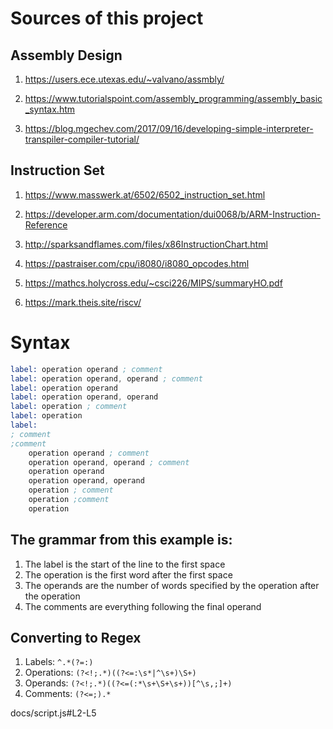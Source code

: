 # Sources of this project

## Assembly Design

1. https://users.ece.utexas.edu/~valvano/assmbly/

2. https://www.tutorialspoint.com/assembly_programming/assembly_basic_syntax.htm

3. https://blog.mgechev.com/2017/09/16/developing-simple-interpreter-transpiler-compiler-tutorial/

## Instruction Set

1. https://www.masswerk.at/6502/6502_instruction_set.html

2. https://developer.arm.com/documentation/dui0068/b/ARM-Instruction-Reference

3. http://sparksandflames.com/files/x86InstructionChart.html

4. https://pastraiser.com/cpu/i8080/i8080_opcodes.html

5. https://mathcs.holycross.edu/~csci226/MIPS/summaryHO.pdf

6. https://mark.theis.site/riscv/

# Syntax

```asm
label: operation operand ; comment
label: operation operand, operand ; comment
label: operation operand
label: operation operand, operand
label: operation ; comment
label: operation
label:
; comment
;comment
    operation operand ; comment
    operation operand, operand ; comment
    operation operand
    operation operand, operand
    operation ; comment
    operation ;comment
    operation

```

## The grammar from this example is:

1. The label is the start of the line to the first space
2. The operation is the first word after the first space
3. The operands are the number of words specified by the operation after the operation
4. The comments are everything following the final operand

## Converting to Regex

1. Labels: `^.*(?=:)`
2. Operations: `(?<!;.*)((?<=:\s*|^\s+)\S+)`
3. Operands: `(?<!;.*)((?<=(:*\s+\S+\s+))[^\s,;]+)`
4. Comments: `(?<=;).*`

docs/script.js#L2-L5
